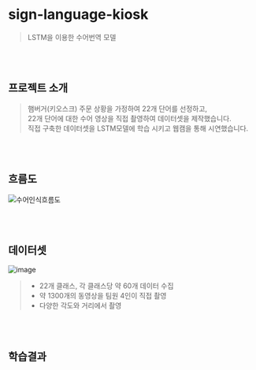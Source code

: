 # sign-language-kiosk
> LSTM을 이용한 수어번역 모델

<br><br>

## 프로젝트 소개
> 햄버거(키오스크) 주문 상황을 가정하여 22개 단어를 선정하고,<br>
> 22개 단어에 대한 수어 영상을 직접 촬영하여 데이터셋을 제작했습니다.<br>
> 직접 구축한 데이터셋을 LSTM모델에 학습 시키고 웹캠을 통해 시연했습니다.

<br><br>

## 흐름도
![수어인식흐름도](https://github.com/user-attachments/assets/c0196e27-c819-42bb-a2f8-f4f92a723b47)

<br><br>

## 데이터셋
![image](https://github.com/user-attachments/assets/6ae0ce8c-2d24-43a5-9d99-25a59013f043)

> - 22개 클래스, 각 클래스당 약 60개 데이터 수집
> - 약 1300개의 동영상을 팀원 4인이 직접 촬영
> - 다양한 각도와 거리에서 촬영

<br><br>


## 학습결과










